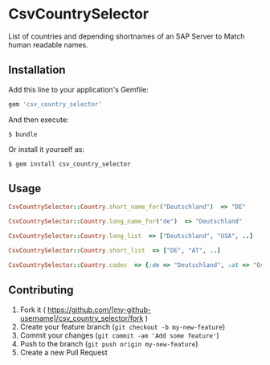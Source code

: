 # CsvCountrySelector

List of countries and depending shortnames of an SAP Server to Match human readable names.

## Installation

Add this line to your application's Gemfile:

```ruby
gem 'csv_country_selector'
```

And then execute:

    $ bundle

Or install it yourself as:

    $ gem install csv_country_selector

## Usage

```ruby
CsvCountrySelector::Country.short_name_for("Deutschland")  => "DE"
```

```ruby
CsvCountrySelector::Country.long_name_for("de")  => "Deutschland"
```

```ruby
CsvCountrySelector::Country.long_list  => ["Deutschland", "USA", ..]
```

```ruby
CsvCountrySelector::Country.short_list  => ["DE", "AT", ..]
```

```ruby
CsvCountrySelector::Country.codes  => {:de => "Deutschland", :at => "Österreich", ...}
```

## Contributing

1. Fork it ( https://github.com/[my-github-username]/csv_country_selector/fork )
2. Create your feature branch (`git checkout -b my-new-feature`)
3. Commit your changes (`git commit -am 'Add some feature'`)
4. Push to the branch (`git push origin my-new-feature`)
5. Create a new Pull Request

